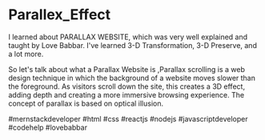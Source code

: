 # Parallex_Effect
I learned about PARALLAX WEBSITE, which was very well explained and taught by Love Babbar. I've learned 3-D Transformation, 3-D Preserve, and a lot more.

So let's talk about what a Parallax Website is ,Parallax scrolling is a web design technique in which the background of a website moves slower than the foreground. As visitors scroll down the site, this creates a 3D effect, adding depth and creating a more immersive browsing experience. The concept of parallax is based on optical illusion.

#mernstackdeveloper #html #css #reactjs #nodejs #javascriptdeveloper #codehelp #lovebabbar
